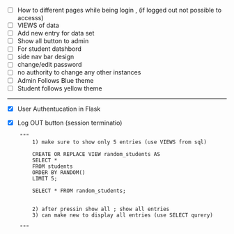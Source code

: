 - [ ] How to different pages while being login , (if logged out not possible to accesss)
- [ ] VIEWS of data
- [ ] Add new entry for data set
- [ ] Show all button to admin
- [ ] For student datshbord 
- [ ] side nav bar design
- [ ] change/edit password
- [ ] no authority to change any other instances
- [ ] Admin Follows Blue theme
- [ ] Student follows yellow theme
---
- [X] User Authentucation in Flask
- [X] Log OUT button (session terminatio)


```
    """  
        1) make sure to show only 5 entries (use VIEWS from sql)

        CREATE OR REPLACE VIEW random_students AS
        SELECT *
        FROM students
        ORDER BY RANDOM()
        LIMIT 5;

        SELECT * FROM random_students;


        2) after pressin show all ; show all entries
        3) can make new to display all entries (use SELECT qurery)

    """

```